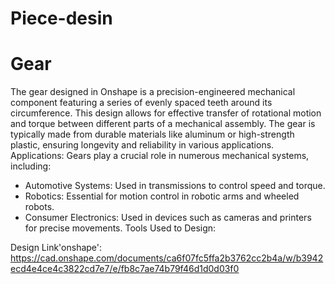 # Piece-desin
# Gear 
The gear designed in Onshape is a precision-engineered mechanical component featuring a series of evenly spaced teeth around its circumference. This design allows for effective transfer of rotational motion and torque between different parts of a mechanical assembly. The gear is typically made from durable materials like aluminum or high-strength plastic, ensuring longevity and reliability in various applications.
Applications:
Gears play a crucial role in numerous mechanical systems, including:
* Automotive Systems: Used in transmissions to control speed and torque.
* Robotics: Essential for motion control in robotic arms and wheeled robots.
* Consumer Electronics: Used in devices such as cameras and printers for precise movements.
Tools Used to Design:

Design Link'onshape': https://cad.onshape.com/documents/ca6f07fc5ffa2b3762cc2b4a/w/b3942ecd4e4ce4c3822cd7e7/e/fb8c7ae74b79f46d1d0d03f0
